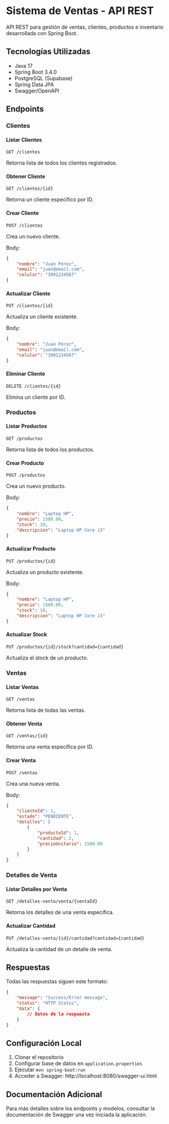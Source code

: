 # Sistema de Ventas - API REST

API REST para gestión de ventas, clientes, productos e inventario desarrollada con Spring Boot.

## Tecnologías Utilizadas

- Java 17
- Spring Boot 3.4.0
- PostgreSQL (Supabase)
- Spring Data JPA
- Swagger/OpenAPI

## Endpoints

### Clientes

#### Listar Clientes
```
GET /clientes
```
Retorna lista de todos los clientes registrados.

#### Obtener Cliente
```
GET /clientes/{id}
```
Retorna un cliente específico por ID.

#### Crear Cliente
```
POST /clientes
```
Crea un nuevo cliente.

Body:
```json
{
    "nombre": "Juan Pérez",
    "email": "juan@email.com",
    "celular": "3001234567"
}
```

#### Actualizar Cliente
```
PUT /clientes/{id}
```
Actualiza un cliente existente.

Body:
```json
{
    "nombre": "Juan Pérez",
    "email": "juan@email.com",
    "celular": "3001234567"
}
```

#### Eliminar Cliente
```
DELETE /clientes/{id}
```
Elimina un cliente por ID.

### Productos

#### Listar Productos
```
GET /productos
```
Retorna lista de todos los productos.

#### Crear Producto
```
POST /productos
```
Crea un nuevo producto.

Body:
```json
{
    "nombre": "Laptop HP",
    "precio": 1500.00,
    "stock": 10,
    "descripcion": "Laptop HP Core i5"
}
```

#### Actualizar Producto
```
PUT /productos/{id}
```
Actualiza un producto existente.

Body:
```json
{
    "nombre": "Laptop HP",
    "precio": 1500.00,
    "stock": 10,
    "descripcion": "Laptop HP Core i5"
}
```

#### Actualizar Stock
```
PUT /productos/{id}/stock?cantidad={cantidad}
```
Actualiza el stock de un producto.

### Ventas

#### Listar Ventas
```
GET /ventas
```
Retorna lista de todas las ventas.

#### Obtener Venta
```
GET /ventas/{id}
```
Retorna una venta específica por ID.

#### Crear Venta
```
POST /ventas
```
Crea una nueva venta.

Body:
```json
{
    "clienteId": 1,
    "estado": "PENDIENTE",
    "detalles": [
        {
            "productoId": 1,
            "cantidad": 2,
            "precioUnitario": 1500.00
        }
    ]
}
```

### Detalles de Venta

#### Listar Detalles por Venta
```
GET /detalles-venta/venta/{ventaId}
```
Retorna los detalles de una venta específica.

#### Actualizar Cantidad
```
PUT /detalles-venta/{id}/cantidad?cantidad={cantidad}
```
Actualiza la cantidad de un detalle de venta.

## Respuestas

Todas las respuestas siguen este formato:
```json
{
    "message": "Success/Error message",
    "status": "HTTP Status",
    "data": {
        // Datos de la respuesta
    }
}
```

## Configuración Local

1. Clonar el repositorio
2. Configurar base de datos en `application.properties`
3. Ejecutar `mvn spring-boot:run`
4. Acceder a Swagger: http://localhost:8080/swagger-ui.html

## Documentación Adicional

Para más detalles sobre los endpoints y modelos, consultar la documentación de Swagger una vez iniciada la aplicación.
